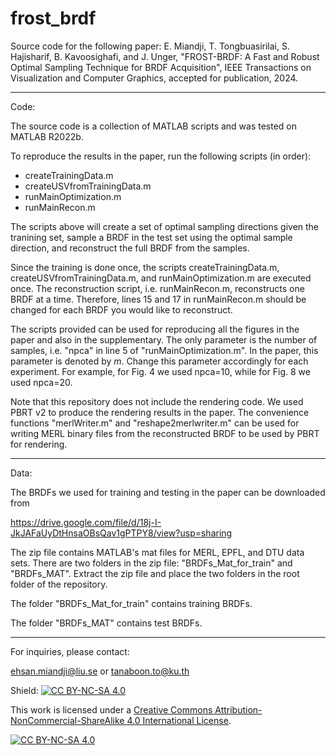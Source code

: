 # frost_brdf
Source code for the following paper:
E. Miandji, T. Tongbuasirilai, S. Hajisharif, B. Kavoosighafi, and J. Unger, "FROST-BRDF: A Fast and Robust Optimal Sampling Technique for BRDF Acquisition", IEEE Transactions on Visualization and Computer Graphics, accepted for publication, 2024. 

-----------------------------------------------------------------------------------------------------

Code:

The source code is a collection of MATLAB scripts and was tested on MATLAB R2022b. 

To reproduce the results in the paper, run the following scripts (in order):
- createTrainingData.m
- createUSVfromTrainingData.m
- runMainOptimization.m
- runMainRecon.m

The scripts above will create a set of optimal sampling directions given the tranining set, sample a BRDF in the test set using the optimal sample direction, and reconstruct the full BRDF from the samples. 

Since the training is done once, the scripts createTrainingData.m, createUSVfromTrainingData.m, and runMainOptimization.m are executed once. The reconstruction script, i.e. runMainRecon.m, reconstructs one BRDF at a time. Therefore, lines 15 and 17 in runMainRecon.m should be changed for each BRDF you would like to reconstruct. 

The scripts provided can be used for reproducing all the figures in the paper and also in the supplementary. The only parameter is the number of samples, i.e. "npca" in line 5 of "runMainOptimization.m". In the paper, this parameter is denoted by _m_. Change this parameter accordingly for each experiment. For example, for Fig. 4 we used npca=10, while for Fig. 8 we used npca=20. 

Note that this repository does not include the rendering code. We used PBRT v2 to produce the rendering results in the paper. The convenience functions "merlWriter.m" and "reshape2merlwriter.m" can be used for writing MERL binary files from the reconstructed BRDF to be used by PBRT for rendering. 

-----------------------------------------------------------------------------------------------------

Data: 

The BRDFs we used for training and testing in the paper can be downloaded from

https://drive.google.com/file/d/18j-I-JkJAFaUyDtHnsaOBsQav1gPTPY8/view?usp=sharing

The zip file contains MATLAB's mat files for MERL, EPFL, and DTU data sets. There are two folders in the zip file: "BRDFs_Mat_for_train" and "BRDFs_MAT". Extract the zip file and place the two folders in the root folder of the repository. 

The folder "BRDFs_Mat_for_train" contains training BRDFs. 

The folder "BRDFs_MAT" contains test BRDFs. 

-----------------------------------------------------------------------------------------------------

For inquiries, please contact:

ehsan.miandji@liu.se or
tanaboon.to@ku.th


Shield: [![CC BY-NC-SA 4.0][cc-by-nc-sa-shield]][cc-by-nc-sa]

This work is licensed under a
[Creative Commons Attribution-NonCommercial-ShareAlike 4.0 International License][cc-by-nc-sa].

[![CC BY-NC-SA 4.0][cc-by-nc-sa-image]][cc-by-nc-sa]

[cc-by-nc-sa]: http://creativecommons.org/licenses/by-nc-sa/4.0/
[cc-by-nc-sa-image]: https://licensebuttons.net/l/by-nc-sa/4.0/88x31.png
[cc-by-nc-sa-shield]: https://img.shields.io/badge/License-CC%20BY--NC--SA%204.0-lightgrey.svg
